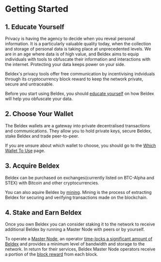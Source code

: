 # Getting Started

## 1. Educate Yourself
Privacy is having the agency to decide when you reveal personal information. It is a particularly valuable quality today, when the collection and storage of personal data is taking place at unprecedented levels. We are in an age where data is of high value, and Beldex aims to equip individuals with tools to obfuscate their information and interactions with the internet. Protecting your data keeps power on your side.

Beldex's privacy tools offer free communication by incentivising indviduals through its cryptocurrency block reward to keep the network private, secure and untraceable. 

Before you start using Beldex, you should [educate yourself](../Introduction/BeldexNetwork.md) on how Beldex will help you obfuscate your data.

## 2. Choose Your Wallet
The Beldex wallets are a gateway into private decentralised transactions and communications. They allow you to hold private keys, secure Beldex, stake Beldex and trade peer-to-peer. 

If you are unsure about which wallet to choose, you should go to the [Which Wallet To Use](../Wallets/WhatWalletToUse.md) page.

## 3. Acquire Beldex
Beldex can be purchased on exchanges(currently listed on BTC-Alpha and STEX) with Bitcoin and other cryptocurrencies. 

You can also aquire Beldex by [mining](../Mining/MiningOverview.md). Mining is the process of extracting Beldex for securing and verifying transactions made on the blockchain.

## 4. Stake and Earn Beldex
Once you own Beldex you can consider staking it to the network to receive additional Beldex by running a Master Node with peers or by yourself. 

To operate a [Master Node](../MasterNodes/MNOverview.md), an operator [time-locks a significant amount of Beldex](../MasterNodes/StakingRequirement.md) and provides a minimum level of bandwidth and storage to the network. In return for their services, Beldex Master Node operators receive a portion of the [block reward](../Advanced/Cryptoeconomics.md) from each block.

